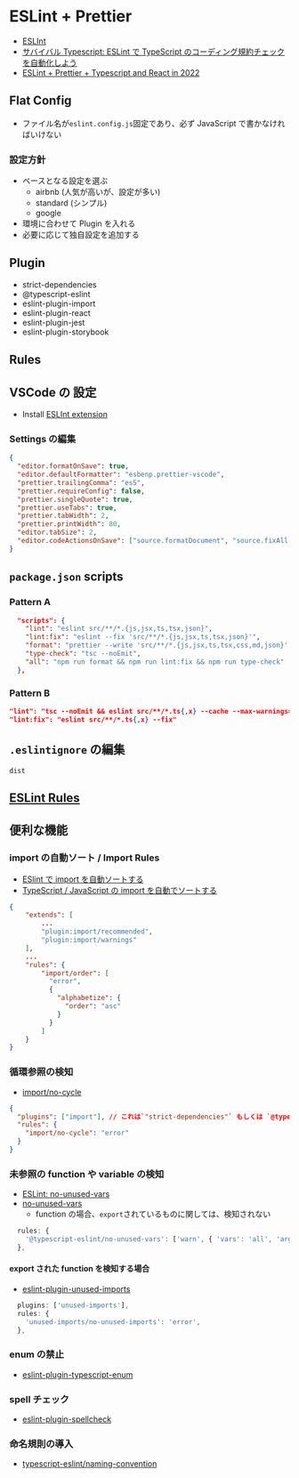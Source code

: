 # ESLint + Prettier

- [ESLInt](https://eslint.org/)
- [サバイバル Typescript: ESLint で TypeScript のコーディング規約チェックを自動化しよう](https://typescriptbook.jp/tutorials/eslint)
- [ESLint + Prettier + Typescript and React in 2022](https://blog.devgenius.io/eslint-prettier-typescript-and-react-in-2022-e5021ebca2b1)

## Flat Config

- ファイル名が`eslint.config.js`固定であり、必ず JavaScript で書かなければいけない

### 設定方針

- ベースとなる設定を選ぶ
  - airbnb (人気が高いが、設定が多い)
  - standard (シンプル)
  - google
- 環境に合わせて Plugin を入れる
- 必要に応じて独自設定を追加する

## Plugin

- strict-dependencies
- @typescript-eslint
- eslint-plugin-import
- eslint-plugin-react
- eslint-plugin-jest
- eslint-plugin-storybook

## Rules

## VSCode の 設定

- Install [ESLInt extension](https://marketplace.visualstudio.com/items?itemName=dbaeumer.vscode-eslint)

### Settings の編集

```json
{
  "editor.formatOnSave": true,
  "editor.defaultFormatter": "esbenp.prettier-vscode",
  "prettier.trailingComma": "es5",
  "prettier.requireConfig": false,
  "prettier.singleQuote": true,
  "prettier.useTabs": true,
  "prettier.tabWidth": 2,
  "prettier.printWidth": 80,
  "editor.tabSize": 2,
  "editor.codeActionsOnSave": ["source.formatDocument", "source.fixAll.eslint"]
}
```

## `package.json` scripts

### Pattern A

```json
  "scripts": {
    "lint": "eslint src/**/*.{js,jsx,ts,tsx,json}",
    "lint:fix": "eslint --fix 'src/**/*.{js,jsx,ts,tsx,json}'",
    "format": "prettier --write 'src/**/*.{js,jsx,ts,tsx,css,md,json}' --config ./.prettierrc",
    "type-check": "tsc --noEmit",
    "all": "npm run format && npm run lint:fix && npm run type-check"
  },
```

### Pattern B

```json
"lint": "tsc --noEmit && eslint src/**/*.ts{,x} --cache --max-warnings=0",
"lint:fix": "eslint src/**/*.ts{,x} --fix"
```

## `.eslintignore` の編集

```
dist
```

## [ESLint Rules](https://eslint.org/docs/latest/rules/)

## 便利な機能

### import の自動ソート / Import Rules

- [ESlint で import を自動ソートする](https://zenn.dev/riemonyamada/articles/02e8c172e1eeb1)
- [TypeScript / JavaScript の import を自動でソートする](https://buildersbox.corp-sansan.com/entry/2021/05/28/110000)

```json
{
    "extends": [
        ...
        "plugin:import/recommended",
        "plugin:import/warnings"
    ],
    ...
    "rules": {
        "import/order": [
          "error",
          {
            "alphabetize": {
              "order": "asc"
            }
          }
        ]
    }
}
```

### 循環参照の検知

- [import/no-cycle](https://github.com/import-js/eslint-plugin-import/blob/main/docs/rules/no-cycle.md)

```json
{
  "plugins": ["import"], // これは`"strict-dependencies"` もしくは `@typescript-eslint`が設定されていれば不要
  "rules": {
    "import/no-cycle": "error"
  }
}
```

### 未参照の function や variable の検知

- [ESLint: no-unused-vars](https://eslint.org/docs/latest/rules/no-unused-vars)
- [no-unused-vars](https://github.com/typescript-eslint/typescript-eslint/blob/main/packages/eslint-plugin/docs/rules/no-unused-vars.md)
  - function の場合、`export`されているものに関しては、検知されない

```js
  rules: {
    '@typescript-eslint/no-unused-vars': ['warn', { 'vars': 'all', 'args': 'none' }],
  },
```

#### export された function を検知する場合

- [eslint-plugin-unused-imports](https://www.npmjs.com/package/eslint-plugin-unused-imports)

```js
  plugins: ['unused-imports'],
  rules: {
    'unused-imports/no-unused-imports': 'error',
  },
```

### enum の禁止

- [eslint-plugin-typescript-enum](https://github.com/shian15810/eslint-plugin-typescript-enum/tree/main)

### spell チェック

- [eslint-plugin-spellcheck](https://www.npmjs.com/package/eslint-plugin-spellcheck)

### 命名規則の導入

- [typescript-eslint/naming-convention](https://typescript-eslint.io/rules/naming-convention/)
